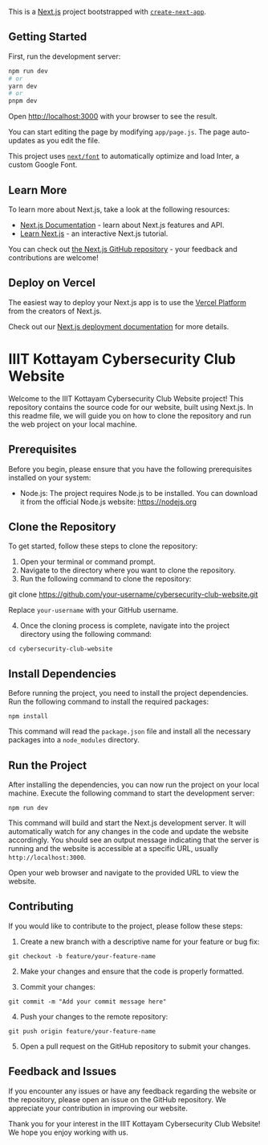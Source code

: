 
This is a [Next.js](https://nextjs.org/) project bootstrapped with [`create-next-app`](https://github.com/vercel/next.js/tree/canary/packages/create-next-app).

## Getting Started

First, run the development server:

```bash
npm run dev
# or
yarn dev
# or
pnpm dev
```

Open [http://localhost:3000](http://localhost:3000) with your browser to see the result.

You can start editing the page by modifying `app/page.js`. The page auto-updates as you edit the file.

This project uses [`next/font`](https://nextjs.org/docs/basic-features/font-optimization) to automatically optimize and load Inter, a custom Google Font.

## Learn More

To learn more about Next.js, take a look at the following resources:

- [Next.js Documentation](https://nextjs.org/docs) - learn about Next.js features and API.
- [Learn Next.js](https://nextjs.org/learn) - an interactive Next.js tutorial.

You can check out [the Next.js GitHub repository](https://github.com/vercel/next.js/) - your feedback and contributions are welcome!

## Deploy on Vercel

The easiest way to deploy your Next.js app is to use the [Vercel Platform](https://vercel.com/new?utm_medium=default-template&filter=next.js&utm_source=create-next-app&utm_campaign=create-next-app-readme) from the creators of Next.js.

Check out our [Next.js deployment documentation](https://nextjs.org/docs/deployment) for more details.

# IIIT Kottayam Cybersecurity Club Website

Welcome to the IIIT Kottayam Cybersecurity Club Website project! This repository contains the source code for our website, built using Next.js. In this readme file, we will guide you on how to clone the repository and run the web project on your local machine.

## Prerequisites

Before you begin, please ensure that you have the following prerequisites installed on your system:

- Node.js: The project requires Node.js to be installed. You can download it from the official Node.js website: https://nodejs.org

## Clone the Repository

To get started, follow these steps to clone the repository:

1. Open your terminal or command prompt.
2. Navigate to the directory where you want to clone the repository.
3. Run the following command to clone the repository:

git clone https://github.com/your-username/cybersecurity-club-website.git

Replace `your-username` with your GitHub username.

4. Once the cloning process is complete, navigate into the project directory using the following command:

`cd cybersecurity-club-website`

## Install Dependencies

Before running the project, you need to install the project dependencies. Run the following command to install the required packages:

`npm install`

This command will read the `package.json` file and install all the necessary packages into a `node_modules` directory.

## Run the Project

After installing the dependencies, you can now run the project on your local machine. Execute the following command to start the development server:

`npm run dev`

This command will build and start the Next.js development server. It will automatically watch for any changes in the code and update the website accordingly. You should see an output message indicating that the server is running and the website is accessible at a specific URL, usually `http://localhost:3000`.

Open your web browser and navigate to the provided URL to view the website.

## Contributing

If you would like to contribute to the project, please follow these steps:

1. Create a new branch with a descriptive name for your feature or bug fix:

`git checkout -b feature/your-feature-name`

2. Make your changes and ensure that the code is properly formatted.

3. Commit your changes:

`git commit -m "Add your commit message here"`

4. Push your changes to the remote repository:

`git push origin feature/your-feature-name`

5. Open a pull request on the GitHub repository to submit your changes.

## Feedback and Issues

If you encounter any issues or have any feedback regarding the website or the repository, please open an issue on the GitHub repository. We appreciate your contribution in improving our website.

Thank you for your interest in the IIIT Kottayam Cybersecurity Club Website! We hope you enjoy working with us.

